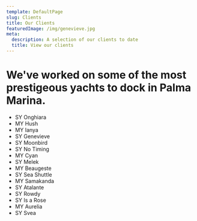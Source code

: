 ```yaml
---
template: DefaultPage
slug: Clients
title: Our Clients
featuredImage: /img/genevieve.jpg
meta:
  description: A selection of our clients to date
  title: View our clients
---
```

# We've worked on some of the most prestigeous yachts to dock in Palma Marina.

* SY Onghiara
* MY Hush
* MY Ianya
* SY Genevieve
* SY Moonbird
* SY No Timing
* MY Cyan
* SY Melek
* MY Beaugeste
* SY Sea Shuttle 
* MY Samakanda
* SY Atalante
* SY Rowdy
* SY Is a Rose
* MY Aurelia
* SY Svea
